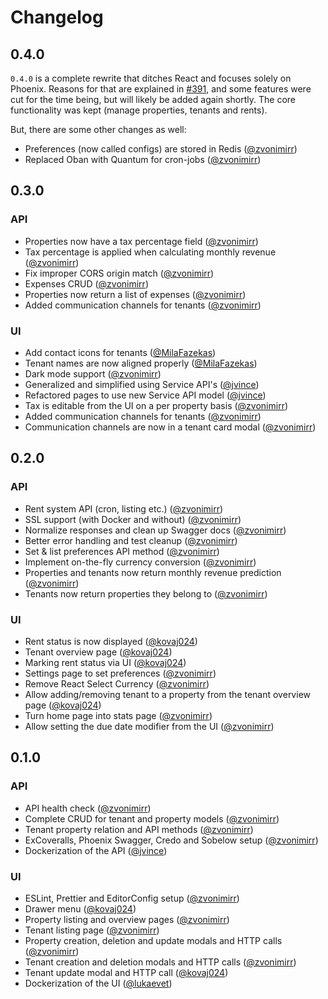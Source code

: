 # Changelog

## 0.4.0
`0.4.0` is a complete rewrite that ditches React and focuses solely on Phoenix. 
Reasons for that are explained in [#391](https://github.com/zvonimirr/tenantee/pull/391), and some features were cut for the time being, but will likely
be added again shortly. The core functionality was kept (manage properties, tenants and rents).

But, there are some other changes as well:
- Preferences (now called configs) are stored in Redis ([@zvonimirr](https://github.com/zvonimirr))
- Replaced Oban with Quantum for cron-jobs ([@zvonimirr](https://github.com/zvonimirr))

## 0.3.0
### API
- Properties now have a tax percentage field ([@zvonimirr](https://github.com/zvonimirr))
- Tax percentage is applied when calculating monthly revenue ([@zvonimirr](https://github.com/zvonimirr))
- Fix improper CORS origin match ([@zvonimirr](https://github.com/zvonimirr))
- Expenses CRUD ([@zvonimirr](https://github.com/zvonimirr))
- Properties now return a list of expenses ([@zvonimirr](https://github.com/zvonimirr))
- Added communication channels for tenants ([@zvonimirr](https://github.com/zvonimirr))

### UI
- Add contact icons for tenants ([@MilaFazekas](https://github.com/MilaFazekas))
- Tenant names are now aligned properly ([@MilaFazekas](https://github.com/MilaFazekas))
- Dark mode support ([@zvonimirr](https://github.com/zvonimirr))
- Generalized and simplified using Service API's ([@jvince](https://github.com/jvince))
- Refactored pages to use new Service API model ([@jvince](https://github.com/jvince))
- Tax is editable from the UI on a per property basis ([@zvonimirr](https://github.com/zvonimirr))
- Added communication channels for tenants ([@zvonimirr](https://github.com/zvonimirr))
- Communication channels are now in a tenant card modal ([@zvonimirr](https://github.com/zvonimirr))

## 0.2.0
### API
- Rent system API (cron, listing etc.) ([@zvonimirr](https://github.com/zvonimirr))
- SSL support (with Docker and without) ([@zvonimirr](https://github.com/zvonimirr))
- Normalize responses and clean up Swagger docs ([@zvonimirr](https://github.com/zvonimirr))
- Better error handling and test cleanup ([@zvonimirr](https://github.com/zvonimirr))
- Set & list preferences API method ([@zvonimirr](https://github.com/zvonimirr))
- Implement on-the-fly currency conversion ([@zvonimirr](https://github.com/zvonimirr))
- Properties and tenants now return monthly revenue prediction ([@zvonimirr](https://github.com/zvonimirr))
- Tenants now return properties they belong to ([@zvonimirr](https://github.com/zvonimirr))

### UI
- Rent status is now displayed ([@kovaj024](https://github.com/kovaj024))
- Tenant overview page ([@kovaj024](https://github.com/kovaj024))
- Marking rent status via UI ([@kovaj024](https://github.com/kovaj024))
- Settings page to set preferences ([@zvonimirr](https://github.com/zvonimirr))
- Remove React Select Currency ([@zvonimirr](https://github.com/zvonimirr))
- Allow adding/removing tenant to a property from the tenant overview page ([@kovaj024](https://github.com/kovaj024))
- Turn home page into stats page ([@zvonimirr](https://github.com/zvonimirr))
- Allow setting the due date modifier from the UI ([@zvonimirr](https://github.com/zvonimirr))

## 0.1.0

### API
- API health check ([@zvonimirr](https://github.com/zvonimirr))
- Complete CRUD for tenant and property models ([@zvonimirr](https://github.com/zvonimirr))
- Tenant property relation and API methods ([@zvonimirr](https://github.com/zvonimirr))
- ExCoveralls, Phoenix Swagger, Credo and Sobelow setup ([@zvonimirr](https://github.com/zvonimirr))
- Dockerization of the API ([@jvince](https://github.com/jvince))

### UI
- ESLint, Prettier and EditorConfig setup ([@zvonimirr](https://github.com/zvonimirr))
- Drawer menu ([@kovaj024](https://github.com/kovaj024))
- Property listing and overview pages ([@zvonimirr](https://github.com/zvonimirr))
- Tenant listing page ([@zvonimirr](https://github.com/zvonimirr))
- Property creation, deletion and update modals and HTTP calls ([@zvonimirr](https://github.com/zvonimirr))
- Tenant creation and deletion modals and HTTP calls ([@zvonimirr](https://github.com/zvonimirr))
- Tenant update modal and HTTP call ([@kovaj024](https://github.com/kovaj024))
- Dockerization of the UI ([@lukaevet](https://github.com/lukaevet))
